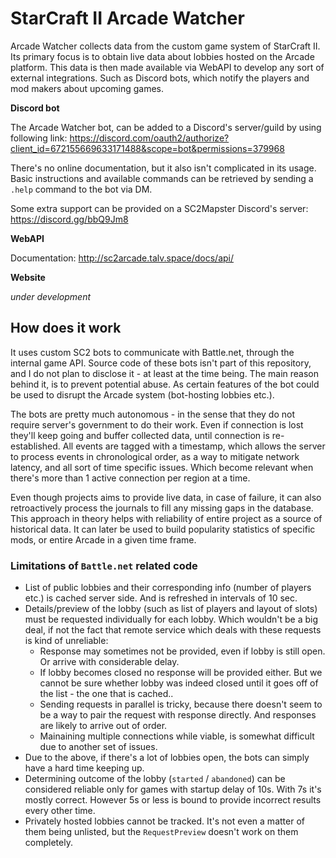 # StarCraft II Arcade Watcher

Arcade Watcher collects data from the custom game system of StarCraft II. Its primary focus is to obtain live data about lobbies hosted on the Arcade platform. This data is then made available via WebAPI to develop any sort of external integrations. Such as Discord bots, which notify the players and mod makers about upcoming games.

**Discord bot**

The Arcade Watcher bot, can be added to a Discord's server/guild by using following link: https://discord.com/oauth2/authorize?client_id=672155669633171488&scope=bot&permissions=379968

There's no online documentation, but it also isn't complicated in its usage. Basic instructions and available commands can be retrieved by sending a `.help` command to the bot via DM.

Some extra support can be provided on a SC2Mapster Discord's server: https://discord.gg/bbQ9Jm8

**WebAPI**

Documentation: http://sc2arcade.talv.space/docs/api/

**Website**

*under development*

## How does it work

It uses custom SC2 bots to communicate with Battle.net, through the internal game API. Source code of these bots isn't part of this repository, and I do not plan to disclose it - at least at the time being. The main reason behind it, is to prevent potential abuse. As certain features of the bot could be used to disrupt the Arcade system (bot-hosting lobbies etc.).

The bots are pretty much autonomous - in the sense that they do not require server's government to do their work. Even if connection is lost they'll keep going and buffer collected data, until connection is re-established. All events are tagged with a timestamp, which allows the server to process events in chronological order, as a way to mitigate network latency, and all sort of time specific issues. Which become relevant when there's more than 1 active connection per region at a time.

Even though projects aims to provide live data, in case of failure, it can also retroactively process the journals to fill any missing gaps in the database. This approach in theory helps with reliability of entire project as a source of historical data. It can later be used to build popularity statistics of specific mods, or entire Arcade in a given time frame.

### Limitations of `Battle.net` related code

* List of public lobbies and their corresponding info (number of players etc.) is cached server side. And is refreshed in intervals of 10 sec.
* Details/preview of the lobby (such as list of players and layout of slots) must be requested individually for each lobby. Which wouldn't be a big deal, if not the fact that remote service which deals with these requests is kind of unreliable:
    * Response may sometimes not be provided, even if lobby is still open. Or arrive with considerable delay.
    * If lobby becomes closed no response will be provided either. But we cannot be sure whether lobby was indeed closed until it goes off of the list - the one that is cached..
    * Sending requests in parallel is tricky, because there doesn't seem to be a way to pair the request with response directly. And responses are likely to arrive out of order.
    * Mainaining multiple connections while viable, is somewhat difficult due to another set of issues.
* Due to the above, if there's a lot of lobbies open, the bots can simply have a hard time keeping up.
* Determining outcome of the lobby (`started` / `abandoned`) can be considered reliable only for games with startup delay of 10s. With 7s it's mostly correct. However 5s or less is bound to provide incorrect results every other time.
* Privately hosted lobbies cannot be tracked. It's not even a matter of them being unlisted, but the `RequestPreview` doesn't work on them completely. 
